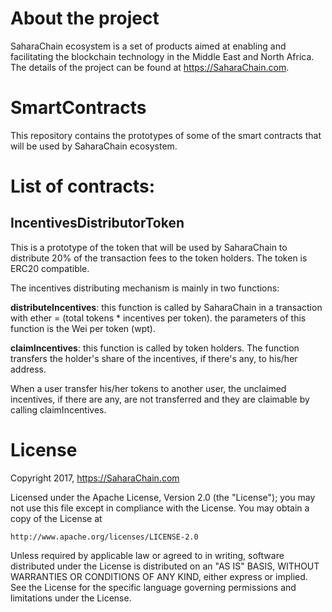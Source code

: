 # About the project
SaharaChain ecosystem is a set of products aimed at enabling and facilitating the blockchain technology in the Middle East and North Africa. The details of the project can be found at https://SaharaChain.com.

# SmartContracts
This repository contains the prototypes of some of the smart contracts that will be used by SaharaChain ecosystem.

# List of contracts:
## IncentivesDistributorToken
This is a prototype of the token that will be used by SaharaChain to distribute 20% of the transaction fees to the token holders. The token is ERC20 compatible.

The incentives distributing mechanism is mainly in two functions:

**distributeIncentives**: this function is called by SaharaChain in a transaction with ether = (total tokens * incentives per token).
                    the parameters of this function is the Wei per token (wpt).
                    
**claimIncentives**: this function is called by token holders. The function transfers the holder's share of the incentives, if there's any, to his/her address.

When a user transfer his/her tokens to another user, the unclaimed incentives, if there are any, are not transferred and they are claimable by calling claimIncentives.

# License
Copyright 2017, https://SaharaChain.com

Licensed under the Apache License, Version 2.0 (the "License");
you may not use this file except in compliance with the License.
You may obtain a copy of the License at

    http://www.apache.org/licenses/LICENSE-2.0

Unless required by applicable law or agreed to in writing, software
distributed under the License is distributed on an "AS IS" BASIS,
WITHOUT WARRANTIES OR CONDITIONS OF ANY KIND, either express or implied.
See the License for the specific language governing permissions and
limitations under the License.
